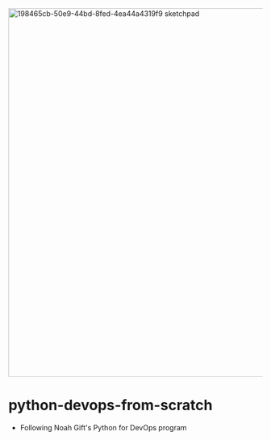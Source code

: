 <img width="732" alt="198465cb-50e9-44bd-8fed-4ea44a4319f9 sketchpad" src="https://user-images.githubusercontent.com/101117869/221358850-9a5b0bd9-6897-46b9-9aa7-c3fd1fb8f98c.png">

# python-devops-from-scratch
* Following Noah Gift's Python for DevOps program


